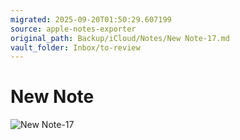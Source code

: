 ```yaml
---
migrated: 2025-09-20T01:50:29.607199
source: apple-notes-exporter
original_path: Backup/iCloud/Notes/New Note-17.md
vault_folder: Inbox/to-review
---
```

# New Note

![New Note-17](images/New%20Note-17.jpeg)

